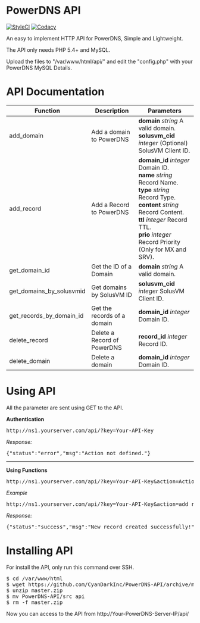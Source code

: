 # PowerDNS API 

[![StyleCI](https://styleci.io/repos/47706537/shield?branch=master)](https://styleci.io/repos/47706537)
[![Codacy](https://img.shields.io/codacy/grade/32143961293d4ae3b25dd9e702f69c65/master.svg?style=flat-square)](https://www.codacy.com/app/CyanDarkInc/PowerDNS-API?utm_source=github.com&amp;utm_medium=referral&amp;utm_content=CyanDarkInc/PowerDNS-API&amp;utm_campaign=Badge_Grade)

An easy to implement HTTP API for PowerDNS, Simple and Lightweight.

The API only needs PHP 5.4+ and MySQL.

Upload the files to "/var/www/html/api/" and edit the "config.php" with your PowerDNS MySQL Details.

# API Documentation

Function                    | Description                 | Parameters
--------------------------- | --------------------------- | ---------------------------
add_domain                  | Add a domain to PowerDNS    | <b>domain</b> <i>string</i> A valid domain.<br> <b>solusvm_cid</b> <i>integer</i> (Optional) SolusVM Client ID.<br>
add_record                  | Add a Record to PowerDNS    | <b>domain_id</b> <i>integer</i> Domain ID.<br> <b>name</b> <i>string</i> Record Name.<br> <b>type</b> <i>string</i> Record Type.<br> <b>content</b> <i>string</i> Record Content.<br> <b>ttl</b> <i>integer</i> Record TTL.<br> <b>prio</b> <i>integer</i> Record Priority (Only for MX and SRV).<br>
get_domain_id               | Get the ID of a Domain      | <b>domain</b> <i>string</i> A valid domain.<br> 
get_domains_by_solusvmid    | Get domains by SolusVM ID   | <b>solusvm_cid</b> <i>integer</i> SolusVM Client ID.<br>
get_records_by_domain_id    | Get the records of a domain | <b>domain_id</b> <i>integer</i> Domain ID.<br>
delete_record               | Delete a Record of PowerDNS | <b>record_id</b> <i>integer</i> Record ID.<br>
delete_domain               | Delete a domain             | <b>domain_id</b> <i>integer</i> Domain ID.<br>

# Using API 

All the parameter are sent using GET to the API.

<b>Authentication</b>
<pre>http://ns1.yourserver.com/api/?key=Your-API-Key</pre>
<i>Response:</i>
<pre>{"status":"error","msg":"Action not defined."}</pre>
<hr>
<b>Using Functions</b>
<pre>http://ns1.yourserver.com/api/?key=Your-API-Key&action=Action&param1=xx....</pre>
<i>Example</i>
<pre>http://ns1.yourserver.com/api/?key=Your-API-Key&action=add_record&domain_id=12&name=demo.com&type=NS&content=google.com</pre>
<i>Response:</i>
<pre>{"status":"success","msg":"New record created successfully!"}</pre>

# Installing API
For install the API, only run this command over SSH.
<pre>
$ cd /var/www/html
$ wget https://github.com/CyanDarkInc/PowerDNS-API/archive/master.zip
$ unzip master.zip
$ mv PowerDNS-API/src api
$ rm -f master.zip
</pre>

Now you can access to the API from http://Your-PowerDNS-Server-IP/api/